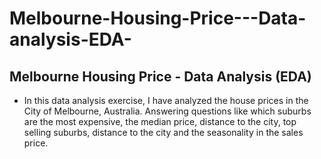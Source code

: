 # Melbourne-Housing-Price---Data-analysis-EDA-
## Melbourne Housing Price - Data Analysis (EDA)
- In this data analysis exercise, I have analyzed the house prices in the City of Melbourne, Australia. Answering questions like which suburbs are the most expensive, the median price, distance to the city, top selling suburbs, distance to the city and the seasonality in the sales price.
